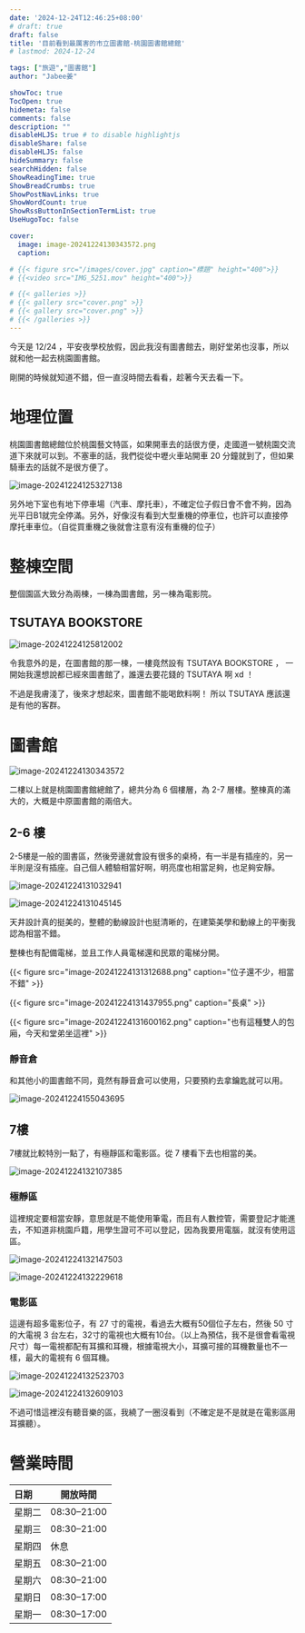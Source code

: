 ```yaml
---
date: '2024-12-24T12:46:25+08:00'
# draft: true
draft: false
title: '目前看到最厲害的市立圖書館-桃園圖書館總館'
# lastmod: 2024-12-24

tags: ["旅遊","圖書館"]
author: "Jabee姜"

showToc: true
TocOpen: true
hidemeta: false
comments: false
description: ""
disableHLJS: true # to disable highlightjs
disableShare: false
disableHLJS: false
hideSummary: false
searchHidden: false
ShowReadingTime: true
ShowBreadCrumbs: true
ShowPostNavLinks: true
ShowWordCount: true
ShowRssButtonInSectionTermList: true
UseHugoToc: false

cover:
  image: image-20241224130343572.png
  caption: 

# {{< figure src="/images/cover.jpg" caption="標題" height="400">}}
# {{<video src="IMG_5251.mov" height="400">}}

# {{< galleries >}}
# {{< gallery src="cover.png" >}}
# {{< gallery src="cover.png" >}}
# {{< /galleries >}}
---
```


今天是 12/24 ，平安夜學校放假，因此我沒有圖書館去，剛好堂弟也沒事，所以就和他一起去桃園圖書館。

剛開的時候就知道不錯，但一直沒時間去看看，趁著今天去看一下。

# 地理位置

桃園圖書館總館位於桃園藝文特區，如果開車去的話很方便，走國道一號桃園交流道下來就可以到。不塞車的話，我們從從中壢火車站開車 20 分鐘就到了，但如果騎車去的話就不是很方便了。

![image-20241224125327138](image-20241224125327138.png)

另外地下室也有地下停車場（汽車、摩托車），不確定位子假日會不會不夠，因為光平日B1就完全停滿。另外，好像沒有看到大型重機的停車位，也許可以直接停摩托車車位。（自從買重機之後就會注意有沒有重機的位子）

# 整棟空間

整個園區大致分為兩棟，一棟為圖書館，另一棟為電影院。

## TSUTAYA BOOKSTORE

![image-20241224125812002](image-20241224125812002.png)

令我意外的是，在圖書館的那一棟，一樓竟然設有 TSUTAYA BOOKSTORE ， 一開始我還想說都已經來圖書館了，誰還去要花錢的 TSUTAYA 啊 xd ！

不過是我膚淺了，後來才想起來，圖書館不能喝飲料啊！ 所以 TSUTAYA 應該還是有他的客群。



# 圖書館

![image-20241224130343572](image-20241224130343572.png)

二樓以上就是桃園圖書館總館了，總共分為 6 個樓層，為 2-7 層樓。整棟真的滿大的，大概是中原圖書館的兩倍大。

## 2-6 樓

2-5樓是一般的圖書區，然後旁邊就會設有很多的桌椅，有一半是有插座的，另一半則是沒有插座。自己個人體驗相當好啊，明亮度也相當足夠，也足夠安靜。

![image-20241224131032941](image-20241224131032941.png)

![image-20241224131045145](image-20241224131045145.png)

天井設計真的挺美的，整體的動線設計也挺清晰的，在建築美學和動線上的平衡我認為相當不錯。

整棟也有配備電梯，並且工作人員電梯還和民眾的電梯分開。

{{< figure src="image-20241224131312688.png" caption="位子還不少，相當不錯" >}}

{{< figure src="image-20241224131437955.png" caption="長桌" >}}

{{< figure src="image-20241224131600162.png" caption="也有這種雙人的包廂，今天和堂弟坐這裡" >}}

### 靜音倉

和其他小的圖書館不同，竟然有靜音倉可以使用，只要預約去拿鑰匙就可以用。

![image-20241224155043695](image-20241224155043695.png)

## 7樓

7樓就比較特別一點了，有極靜區和電影區。從 7 樓看下去也相當的美。

![image-20241224132107385](image-20241224132107385.png)

### 極靜區

這裡規定要相當安靜，意思就是不能使用筆電，而且有人數控管，需要登記才能進去，不知道非桃園戶籍，用學生證可不可以登記，因為我要用電腦，就沒有使用這區。

![image-20241224132147503](image-20241224132147503.png)

![image-20241224132229618](image-20241224132229618.png)

### 電影區

這邊有超多電影位子，有 27 寸的電視，看過去大概有50個位子左右，然後 50 寸的大電視 3 台左右，32寸的電視也大概有10台。（以上為預估，我不是很會看電視尺寸）每一電視都配有耳擴和耳機，根據電視大小，耳擴可接的耳機數量也不一樣，最大的電視有 6 個耳機。

![image-20241224132523703](image-20241224132523703.png)

![image-20241224132609103](image-20241224132609103.png)

不過可惜這裡沒有聽音樂的區，我繞了一圈沒看到（不確定是不是就是在電影區用耳擴聽）。



# 營業時間

| 日期   | 開放時間    |
| :----- | ----------- |
| 星期二 | 08:30–21:00 |
| 星期三 | 08:30–21:00 |
| 星期四 | 休息        |
| 星期五 | 08:30–21:00 |
| 星期六 | 08:30–21:00 |
| 星期日 | 08:30–17:00 |
| 星期一 | 08:30–17:00 |
